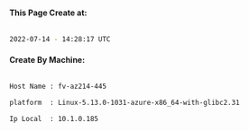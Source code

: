 
   
#### This Page Create at:

```bash

2022-07-14 - 14:28:17 UTC

```

#### Create By Machine:

```bash

Host Name : fv-az214-445

platform  : Linux-5.13.0-1031-azure-x86_64-with-glibc2.31

Ip Local  : 10.1.0.185

```

